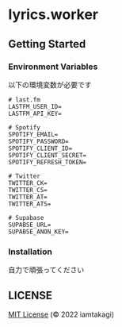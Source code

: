 # lyrics.worker

## Getting Started

### Environment Variables
以下の環境変数が必要です
```env
# last.fm
LASTFM_USER_ID=
LASTFM_API_KEY=

# Spotify
SPOTIFY_EMAIL=
SPOTIFY_PASSWORD=
SPOTIFY_CLIENT_ID=
SPOTIFY_CLIENT_SECRET=
SPOTIFY_REFRESH_TOKEN=

# Twitter
TWITTER_CK=
TWITTER_CS=
TWITTER_AT=
TWITTER_ATS=

# Supabase
SUPABSE_URL=
SUPABSE_ANON_KEY=
```

### Installation
自力で頑張ってください

## LICENSE
[MIT License](./LICENSE) (© 2022 iamtakagi)